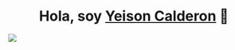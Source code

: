 <div align="center">
<h1 align="center">Hola, soy <a href="www.linkedin.com/in/yeisoncalderon">Yeison Calderon</a> 👋</h1>
</div>
<img src="https://imgur.com/a/QGxa5uK.png">



<!--
**Sonyei888/Sonyei888** is a ✨ _special_ ✨ repository because its `README.md` (this file) appears on your GitHub profile.

Here are some ideas to get you started:

- 🔭 I’m currently working on ...
- 🌱 I’m currently learning ...
- 👯 I’m looking to collaborate on ...
- 🤔 I’m looking for help with ...
- 💬 Ask me about ...
- 📫 How to reach me: ...
- 😄 Pronouns: ...
- ⚡ Fun fact: ...
-->
